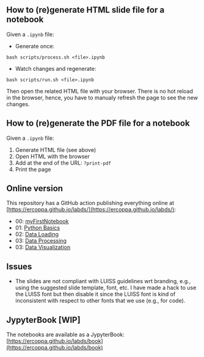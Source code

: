 ## How to (re)generate HTML slide file for a notebook

Given a `.ipynb` file:
- Generate once:
```
bash scripts/process.sh <file>.ipynb
```
- Watch changes and regenerate:
```
bash scripts/run.sh <file>.ipynb
```

Then open the related HTML file with your browser. There is no hot reload in the browser, hence, you have to manualy refresh the page to see the new changes.

## How to (re)generate the PDF file for a notebook

Given a `.ipynb` file:
1. Generate HTML file (see above)
2. Open HTML with the browser
3. Add at the end of the URL: `?print-pdf`
4. Print the page

## Online version

This repository has a GitHub action publishing everything online at [https://ercoppa.github.io/labds/](https://ercoppa.github.io/labds/):
- 00: [myFirstNotebook](https://ercoppa.github.io/labds//book/00/00-myFirstNotebook.slides.html)
- 01: [Python Basics](https://ercoppa.github.io/labds/book/01/01-Python-Basics.slides.html)
- 02: [Data Loading](https://ercoppa.github.io/labds/book/02/02-Data-Laoding.slides.html)
- 03: [Data Processing](https://ercoppa.github.io/labds/book/03/03-Data-Processing.slides.html)
- 03: [Data Visualization](https://ercoppa.github.io/labds/book/04/04-Data-Visualization.slides.html)

## Issues

- The slides are not compliant with LUISS guidelines wrt branding, e.g., using the suggested slide template, font, etc. I have made a hack to use the LUISS font but then disable it since the LUISS font is kind of inconsistent with respect to other fonts that we use (e.g., for code). 

## JypyterBook [WIP]

The notebooks are available as a JypyterBook: [https://ercoppa.github.io/labds/book](https://ercoppa.github.io/labds/book)
